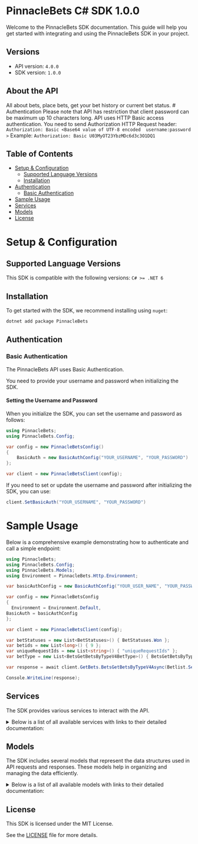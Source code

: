 # PinnacleBets C# SDK 1.0.0

Welcome to the PinnacleBets SDK documentation. This guide will help you get started with integrating and using the PinnacleBets SDK in your project.

## Versions

- API version: `4.0.0`
- SDK version: `1.0.0`

## About the API

All about bets, place bets, get your bet history or current bet status. # Authentication Please note that API has restriction that client password can be maximum up 10 characters long. API uses HTTP Basic access authentication. You need to send Authorization HTTP Request header: `Authorization: Basic <Base64 value of UTF-8 encoded  username:password >` Example: `Authorization: Basic U03MyOT23YbzMDc6d3c3O1DQ1`

## Table of Contents

- [Setup & Configuration](#setup--configuration)
  - [Supported Language Versions](#supported-language-versions)
  - [Installation](#installation)
- [Authentication](#authentication)
  - [Basic Authentication](#basic-authentication)
- [Sample Usage](#sample-usage)
- [Services](#services)
- [Models](#models)
- [License](#license)

# Setup & Configuration

## Supported Language Versions

This SDK is compatible with the following versions: `C# >= .NET 6`

## Installation

To get started with the SDK, we recommend installing using `nuget`:

```bash
dotnet add package PinnacleBets
```

## Authentication

### Basic Authentication

The PinnacleBets API uses Basic Authentication.

You need to provide your username and password when initializing the SDK.

#### Setting the Username and Password

When you initialize the SDK, you can set the username and password as follows:

```cs
using PinnacleBets;
using PinnacleBets.Config;

var config = new PinnacleBetsConfig()
{
	BasicAuth = new BasicAuthConfig("YOUR_USERNAME", "YOUR_PASSWORD")
};

var client = new PinnacleBetsClient(config);
```

If you need to set or update the username and password after initializing the SDK, you can use:

```cs
client.SetBasicAuth("YOUR_USERNAME", "YOUR_PASSWORD")
```

# Sample Usage

Below is a comprehensive example demonstrating how to authenticate and call a simple endpoint:

```cs
using PinnacleBets;
using PinnacleBets.Config;
using PinnacleBets.Models;
using Environment = PinnacleBets.Http.Environment;

var basicAuthConfig = new BasicAuthConfig("YOUR_USER_NAME", "YOUR_PASSWORD");

var config = new PinnacleBetsConfig
{
  Environment = Environment.Default,
BasicAuth = basicAuthConfig
};

var client = new PinnacleBetsClient(config);

var betStatuses = new List<BetStatuses>() { BetStatuses.Won };
var betids = new List<long>() { 9 };
var uniqueRequestIds = new List<string>() { "uniqueRequestIds" };
var betType = new List<BetsGetBetsByTypeV4BetType>() { BetsGetBetsByTypeV4BetType.Spread };

var response = await client.GetBets.BetsGetBetsByTypeV4Async(Betlist.Settled, betStatuses, "fromDate", "toDate", SortDir.Asc, 1000, 0, betids, uniqueRequestIds, betType);

Console.WriteLine(response);

```

## Services

The SDK provides various services to interact with the API.

<details> 
<summary>Below is a list of all available services with links to their detailed documentation:</summary>

| Name                                                                   |
| :--------------------------------------------------------------------- |
| [PlaceBetsService](documentation/services/PlaceBetsService.md)         |
| [GetBetsService](documentation/services/GetBetsService.md)             |
| [BettingStatusService](documentation/services/BettingStatusService.md) |

</details>

## Models

The SDK includes several models that represent the data structures used in API requests and responses. These models help in organizing and managing the data efficiently.

<details> 
<summary>Below is a list of all available models with links to their detailed documentation:</summary>

| Name                                                                                             | Description                                                                                                                                                                                                                                                                                     |
| :----------------------------------------------------------------------------------------------- | :---------------------------------------------------------------------------------------------------------------------------------------------------------------------------------------------------------------------------------------------------------------------------------------------- |
| [PlaceBetRequest](documentation/models/PlaceBetRequest.md)                                       | Request to place a bet.                                                                                                                                                                                                                                                                         |
| [PlaceStraightBetResponse](documentation/models/PlaceStraightBetResponse.md)                     |                                                                                                                                                                                                                                                                                                 |
| [PlaceParlayBetRequest](documentation/models/PlaceParlayBetRequest.md)                           | Request to place a bet                                                                                                                                                                                                                                                                          |
| [PlaceParlayBetResponse](documentation/models/PlaceParlayBetResponse.md)                         |                                                                                                                                                                                                                                                                                                 |
| [PlaceTeaserBetRequest](documentation/models/PlaceTeaserBetRequest.md)                           |                                                                                                                                                                                                                                                                                                 |
| [PlaceTeaserBetResponse](documentation/models/PlaceTeaserBetResponse.md)                         |                                                                                                                                                                                                                                                                                                 |
| [MultiBetRequestSpecialBetRequest](documentation/models/MultiBetRequestSpecialBetRequest.md)     |                                                                                                                                                                                                                                                                                                 |
| [MultiBetResponseSpecialBetResponse](documentation/models/MultiBetResponseSpecialBetResponse.md) |                                                                                                                                                                                                                                                                                                 |
| [GetBetsByTypeResponseV4](documentation/models/GetBetsByTypeResponseV4.md)                       |                                                                                                                                                                                                                                                                                                 |
| [Betlist](documentation/models/Betlist.md)                                                       |                                                                                                                                                                                                                                                                                                 |
| [BetStatuses](documentation/models/BetStatuses.md)                                               |                                                                                                                                                                                                                                                                                                 |
| [SortDir](documentation/models/SortDir.md)                                                       |                                                                                                                                                                                                                                                                                                 |
| [BetsGetBetsByTypeV4BetType](documentation/models/BetsGetBetsByTypeV4BetType.md)                 |                                                                                                                                                                                                                                                                                                 |
| [BettingStatusResponse](documentation/models/BettingStatusResponse.md)                           |                                                                                                                                                                                                                                                                                                 |
| [OddsFormat](documentation/models/OddsFormat.md)                                                 | Bet odds format. AMERICAN = American odds format, DECIMAL = Decimal (European) odds format, HONGKONG = Hong Kong odds format, INDONESIAN = Indonesian odds format, MALAY = Malaysian odds format                                                                                                |
| [ParlayLegRequest](documentation/models/ParlayLegRequest.md)                                     |                                                                                                                                                                                                                                                                                                 |
| [RoundRobinOptionWithOdds](documentation/models/RoundRobinOptionWithOdds.md)                     |                                                                                                                                                                                                                                                                                                 |
| [ParlayLegResponse](documentation/models/ParlayLegResponse.md)                                   |                                                                                                                                                                                                                                                                                                 |
| [TeaserBetLeg](documentation/models/TeaserBetLeg.md)                                             |                                                                                                                                                                                                                                                                                                 |
| [PlaceTeaserBetLegResponse](documentation/models/PlaceTeaserBetLegResponse.md)                   |                                                                                                                                                                                                                                                                                                 |
| [SpecialBetRequest](documentation/models/SpecialBetRequest.md)                                   |                                                                                                                                                                                                                                                                                                 |
| [SpecialBetResponse](documentation/models/SpecialBetResponse.md)                                 |                                                                                                                                                                                                                                                                                                 |
| [StraightBetV4](documentation/models/StraightBetV4.md)                                           |                                                                                                                                                                                                                                                                                                 |
| [ParlayBet](documentation/models/ParlayBet.md)                                                   |                                                                                                                                                                                                                                                                                                 |
| [TeaserBet](documentation/models/TeaserBet.md)                                                   |                                                                                                                                                                                                                                                                                                 |
| [SpecialBet](documentation/models/SpecialBet.md)                                                 |                                                                                                                                                                                                                                                                                                 |
| [ManualBet](documentation/models/ManualBet.md)                                                   |                                                                                                                                                                                                                                                                                                 |
| [CancellationReason](documentation/models/CancellationReason.md)                                 | Possible keys \: _ correctTeam1Id _ correctTeam2Id _ correctListedPitcher1 _ correctListedPitcher2 _ correctSpread _ correctTotalPoints _ correctTeam1TotalPoints _ correctTeam2TotalPoints _ correctTeam1Score _ correctTeam2Score _ correctTeam1TennisSetsScore _ correctTeam2TennisSetsScore |
| [CancellationDetailsItem](documentation/models/CancellationDetailsItem.md)                       |                                                                                                                                                                                                                                                                                                 |
| [ParlayLeg](documentation/models/ParlayLeg.md)                                                   |                                                                                                                                                                                                                                                                                                 |
| [TeaserLeg](documentation/models/TeaserLeg.md)                                                   |                                                                                                                                                                                                                                                                                                 |

</details>

## License

This SDK is licensed under the MIT License.

See the [LICENSE](LICENSE) file for more details.

<!-- This file was generated by liblab | https://liblab.com/ -->
